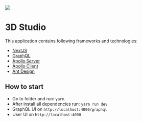 <img src="https://admix.in/wp-content/uploads/2018/08/admix.1f291914fot.png">

# 3D Studio

This application contains following frameworks and technologies:
* [NextJS](https://nextjs.org/)
* [GraphQL](https://graphql.org/learn/)
* [Apollo Server](https://www.apollographql.com/docs/apollo-server/)
* [Apollo Client](https://www.apollographql.com/docs/react/)
* [Ant Design](https://ant.design/docs/react/introduce)

## How to start
* Go to folder and run: `yarn`.
* After install all dependencies run: `yarn run dev`
* GraphQL UI on `http://localhost:4000/graphql`
* User UI on `http://localhost:4000`
